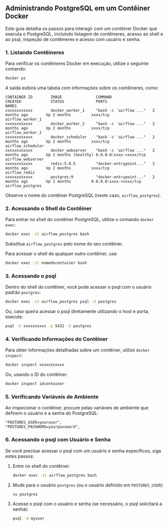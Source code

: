 ## Administrando PostgreSQL em um Contêiner Docker

Este guia detalha os passos para interagir com um contêiner Docker que executa o PostgreSQL, incluindo listagem de contêineres, acesso ao shell e ao psql, inspeção de contêineres e acesso com usuário e senha.

### 1. Listando Contêineres

Para verificar os contêineres Docker em execução, utilize o seguinte comando:

```bash
docker ps
```

A saída exibirá uma tabela com informações sobre os contêineres, como:

```
CONTAINER ID        IMAGE               COMMAND                  CREATED             STATUS              PORTS                     NAMES
xxxxxxxxxxxx        docker_worker_1     "bash -c 'airflow ..."   2 months ago        Up 2 months         xxxx/tcp                  airflow_worker_1
xxxxxxxxxxxx        docker_worker_2     "bash -c 'airflow ..."   2 months ago        Up 2 months         xxxx/tcp                  airflow_worker_2
xxxxxxxxxxxx        docker_scheduler    "bash -c 'airflow ..."   2 months ago        Up 2 months         xxxx/tcp                  airflow_scheduler
xxxxxxxxxxxx        docker_webserver    "bash -c 'airflow ..."   2 months ago        Up 2 months (healthy) 0.0.0.0:xxxx->xxxx/tcp     airflow_webserver
xxxxxxxxxxxx        redis:5.0.5         "docker-entrypoint..."   2 months ago        Up 2 months         xxxx/tcp                  airflow_redis
xxxxxxxxxxxx        postgres:9          "docker-entrypoint..."   2 months ago        Up 2 months         0.0.0.0:xxxx->xxxx/tcp     airflow_postgres
```

Observe o nome do contêiner PostgreSQL (neste caso, `airflow_postgres`).

### 2. Acessando o Shell do Contêiner

Para entrar no shell do contêiner PostgreSQL, utilize o comando `docker exec`:

```bash
docker exec -it airflow_postgres bash
```

Substitua `airflow_postgres` pelo nome do seu contêiner.

Para acessar o shell de qualquer outro contêiner, use:

```bash
docker exec -it nomedocontainer bash
```

### 3. Acessando o psql

Dentro do shell do contêiner, você pode acessar o psql com o usuário padrão `postgres`:

```bash
docker exec -it airflow_postgres psql -U postgres
```

Ou, caso queira acessar o psql diretamente utilizando o host e porta, execute:

```bash
psql -h xxxxxxxxxx -p 5432 -U postgres
```

### 4. Verificando Informações do Contêiner

Para obter informações detalhadas sobre um contêiner, utilize `docker inspect`:

```bash
docker inspect xxxxxxxxxxx
```

Ou, usando o ID do contêiner:

```bash
docker inspect idcontainer
```

### 5. Verificando Variáveis de Ambiente

Ao inspecionar o contêiner, procure pelas variáveis de ambiente que definem o usuário e a senha do PostgreSQL:

```
"POSTGRES_USER=youruser",
"POSTGRES_PASSWORD=yourpassword",
```

### 6. Acessando o psql com Usuário e Senha

Se você precisar acessar o psql com um usuário e senha específicos, siga estes passos:

1.  Entre no shell do contêiner:

    ```bash
    docker exec -it airflow_postgres bash
    ```

2.  Mude para o usuário `postgres` (ou o usuário definido em `POSTGRES_USER`):

    ```bash
    su postgres
    ```

3.  Acesse o psql com o usuário e senha (se necessário, o psql solicitará a senha):

    ```bash
    psql -U myuser
    ```
